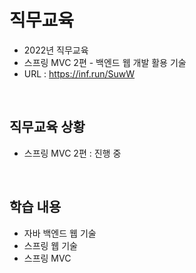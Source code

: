 # 직무교육
* 2022년 직무교육
* 스프링 MVC 2편 - 백엔드 웹 개발 활용 기술
* URL : https://inf.run/SuwW
<br>

## 직무교육 상황
- 스프링 MVC 2편 : 진행 중
<br>

## 학습 내용
- 자바 백엔드 웹 기술
- 스프링 웹 기술
- 스프링 MVC
